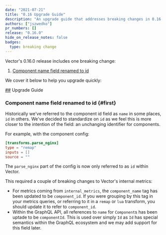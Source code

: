 ```yaml
---
date: "2021-07-21"
title: "0.16 Upgrade Guide"
description: "An upgrade guide that addresses breaking changes in 0.16.0"
authors: ["jszwedko"]
pr_numbers: []
release: "0.16.0"
hide_on_release_notes: false
badges:
  type: breaking change
---
```


Vector's 0.16.0 release includes one breaking change:

1. [Component name field renamed to id](#first)

We cover it below to help you upgrade quickly:

[##](##) Upgrade Guide

### Component name field renamed to id {#first}

Historically we've referred to the component id field as `name` in some places, `id` in others. We've decided to
standardize on `id` as we feel this is more closer to the intention of the field: an unchanging identifier for
components.

For example, with the component config:

```toml
[transforms.parse_nginx]
type = "remap"
inputs = []
source = ""
```

The `parse_nginx` part of the config is now only referred to as `id` within Vector.

This required a couple of breaking changes to Vector's internal metrics:

* For metrics coming from `internal_metrics`, the `component_name` tag has been updated to be `component_id`. If you
  were grouping by this tag in your metrics queries, or referring to it in a `remap` or `lua` transform, you should
  update it to refer to `component_id`.
* Within the GraphQL API, all references to `name` for `Component`s has been uptade to be `componentId`. This is used
  over simply `Id` as `Id` has special semantics within the GraphQL ecosystem and we may add support for this field
  later.
